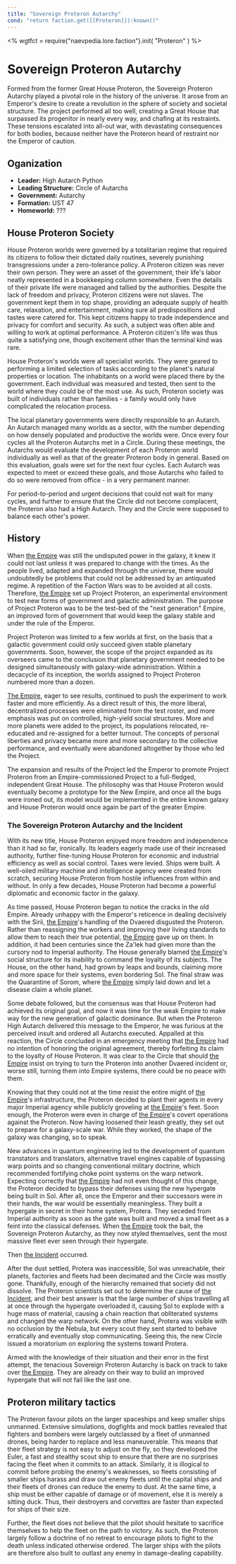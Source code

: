```yaml
---
title: "Sovereign Proteron Autarchy"
cond: "return faction.get([[Proteron]]):known()"
---
```

<%
wgtfct = require("naevpedia.lore.faction").init( "Proteron" )
%>
<widget wgtfct />

# Sovereign Proteron Autarchy

Formed from the former Great House Proteron, the Sovereign Proteron Autarchy played a pivotal role in the history of the universe.
It arose from an Emperor's desire to create a revolution in the sphere of society and societal structure.
The project performed all too well, creating a Great House that surpassed its progenitor in nearly every way, and chafing at its restraints.
These tensions escalated into all-out war, with devastating consequences for both bodies, because neither have the Proteron heard of restraint nor the Emperor of caution.

## Oganization

* **Leader:** High Autarch Python
* **Leading Structure:** Circle of Autarchs
* **Government:** Autarchy
* **Formation:** UST 47
* **Homeworld:** ??? <!-- TODO: find the actual homeworld -->

## House Proteron Society

House Proteron worlds were governed by a totalitarian regime that required its citizens to follow their dictated daily routines, severely punishing transgressions under a zero-tolerance policy.
A Proteron citizen was never their own person.
They were an asset of the government, their life's labor neatly represented in a bookkeeping column somewhere.
Even the details of their private life were managed and tallied by the authorities.
Despite the lack of freedom and privacy, Proteron citizens were not slaves.
The government kept them in top shape, providing an adequate supply of health care, relaxation, and entertainment, making sure all predispositions and tastes were catered for.
This kept citizens happy to trade independence and privacy for comfort and security.
As such, a subject was often able and willing to work at optimal performance.
A Proteron citizen's life was thus quite a satisfying one, though excitement other than the terminal kind was rare.

House Proteron's worlds were all specialist worlds.
They were geared to performing a limited selection of tasks according to the planet's natural properties or location.
The inhabitants on a world were placed there by the government.
Each individual was measured and tested, then sent to the world where they could be of the most use.
As such, Proteron society was built of individuals rather than families - a family would only have complicated the relocation process.

The local planetary governments were directly responsible to an Autarch.
An Autarch managed many worlds as a sector, with the number depending on how densely populated and productive the worlds were.
Once every four cycles all the Proteron Autarchs met in a Circle.
During these meetings, the Autarchs would evaluate the development of each Proteron world individually as well as that of the greater Proteron body in general.
Based on this evaluation, goals were set for the next four cycles.
Each Autarch was expected to meet or exceed these goals, and those Autarchs who failed to do so were removed from office - in a very permanent manner.

For period-to-period and urgent decisions that could not wait for many cycles, and further to ensure that the Circle did not become complacent, the Proteron also had a High Autarch.
They and the Circle were supposed to balance each other's power.

## History

When [the Empire](lore/factions/empire) was still the undisputed power in the galaxy, it knew it could not last unless it was prepared to change with the times.
As the people lived, adapted and expanded through the universe, there would undoubtedly be problems that could not be addressed by an antiquated regime.
A repetition of the Faction Wars was to be avoided at all costs.
Therefore, [the Empire](lore/factions/empire) set up Project Proteron, an experimental environment to test new forms of government and galactic administration.
The purpose of Project Proteron was to be the test-bed of the "next generation" Empire, an improved form of government that would keep the galaxy stable and under the rule of the Emperor.

Project Proteron was limited to a few worlds at first, on the basis that a galactic government could only succeed given stable planetary governments.
Soon, however, the scope of the project expanded as its overseers came to the conclusion that planetary government needed to be designed simultaneously with galaxy-wide administration.
Within a decacycle of its inception, the worlds assigned to Project Proteron numbered more than a dozen.

[The Empire](lore/factions/empire), eager to see results, continued to push the experiment to work faster and more efficiently.
As a direct result of this, the more liberal, decentralized processes were eliminated from the test roster, and more emphasis was put on controlled, high-yield social structures.
More and more planets were added to the project, its populations relocated, re-educated and re-assigned for a better turnout.
The concepts of personal liberties and privacy became more and more secondary to the collective performance, and eventually were abandoned altogether by those who led the Project.

The expansion and results of the Project led the Emperor to promote Project Proteron from an Empire-commissioned Project to a full-fledged, independent Great House.
The philosophy was that House Proteron would eventually become a prototype for the New Empire, and once all the bugs were ironed out, its model would be implemented in the entire known galaxy and House Proteron would once again be part of the greater Empire.

### The Sovereign Proteron Autarchy and the Incident

With its new title, House Proteron enjoyed more freedom and independence than it had so far, ironically.
Its leaders eagerly made use of their increased authority, further fine-tuning House Proteron for economic and industrial efficiency as well as social control.
Taxes were levied.
Ships were built.
A well-oiled military machine and intelligence agency were created from scratch, securing House Proteron from hostile influences from within and without.
In only a few decades, House Proteron had become a powerful diplomatic and economic factor in the galaxy.

As time passed, House Proteron began to notice the cracks in the old Empire.
Already unhappy with the Emperor's reticence in dealing decisively with the Sirii, [the Empire](lore/factions/empire)'s handling of the Dvaered disgusted the Proteron.
Rather than reassigning the workers and improving their living standards to allow them to reach their true potential, [the Empire](lore/factions/empire) gave up on them.
In addition, it had been centuries since the Za'lek had given more than the cursory nod to Imperial authority.
The House generally blamed [the Empire](lore/factions/empire)'s social structure for its inability to command the loyalty of its subjects.
The House, on the other hand, had grown by leaps and bounds, claiming more and more space for their systems, even bordering Sol.
The final straw was the Quarantine of Sorom, where [the Empire](lore/factions/empire) simply laid down and let a disease claim a whole planet.

Some debate followed, but the consensus was that House Proteron had achieved its original goal, and now it was time for the weak Empire to make way for the new generation of galactic dominance.
But when the Proteron High Autarch delivered this message to the Emperor, he was furious at the perceived insult and ordered all Autarchs executed.
Appalled at this reaction, the Circle concluded in an emergency meeting that [the Empire](lore/factions/empire) had no intention of honoring the original agreement, thereby forfeiting its claim to the loyalty of House Proteron.
It was clear to the Circle that should [the Empire](lore/factions/empire) insist on trying to turn the Proteron into another Dvaered incident or, worse still, turning them into Empire systems, there could be no peace with them.

Knowing that they could not at the time resist the entire might of [the Empire](lore/factions/empire)'s infrastructure, the Proteron decided to plant their agents in every major Imperial agency while publicly groveling at [the Empire](lore/factions/empire)'s feet.
Soon enough, the Proteron were even in charge of [the Empire](lore/factions/empire)'s covert operations against the Proteron.
Now having loosened their leash greatly, they set out to prepare for a galaxy-scale war.
While they worked, the shape of the galaxy was changing, so to speak.

New advances in quantum engineering led to the development of quantum transtators and translators, alternative travel engines capable of bypassing warp points and so changing conventional military doctrine, which recommended fortifying choke point systems on the warp network.
Expecting correctly that [the Empire](lore/factions/empire) had not even thought of this change, the Proteron decided to bypass their defenses using the new hypergate being built in Sol.
After all, once the Emperor and their successors were in their hands, the war would be essentially meaningless.
They built a hypergate in secret in their home system, Protera.
They seceded from Imperial authority as soon as the gate was built and moved a small fleet as a feint into the classical defenses.
When [the Empire](lore/factions/empire) took the bait, the Sovereign Proteron Autarchy, as they now styled themselves, sent the most massive fleet ever seen through their hypergate.

Then [the Incident](lore/history/incident) occurred.

After the dust settled, Protera was inaccessible, Sol was unreachable, their planets, factories and fleets had been decimated and the Circle was mostly gone.
Thankfully, enough of the hierarchy remained that society did not dissolve.
The Proteron scientists set out to determine the cause of [the Incident](lore/history/incident), and their best answer is that the large number of ships travelling all at once through the hypergate overloaded it, causing Sol to explode with a huge mass of material, causing a chain reaction that obliterated systems and changed the warp network.
On the other hand, Protera was visible with no occlusion by the Nebula, but every scout they sent started to behave erratically and eventually stop communicating.
Seeing this, the new Circle issued a moratorium on exploring the systems toward Protera.

Armed with the knowledge of their situation and their error in the first attempt, the tenacious Sovereign Proteron Autarchy is back on track to take over [the Empire](lore/factions/empire).
They are already on their way to build an improved hypergate that will not fail like the last one.

## Proteron military tactics

The Proteron favour pilots on the larger spaceships and keep smaller ships unmanned.
Extensive simulations, dogfights and mock battles revealed that fighters and bombers were largely outclassed by a fleet of unmanned drones, being harder to replace and less maneuverable.
This means that their fleet strategy is not easy to adjust on the fly, so they developed the Euler, a fast and stealthy scout ship to ensure that there are no surprises facing the fleet when it commits to an attack.
Similarly, it is illogical to commit before probing the enemy's weaknesses, so fleets consisting of smaller ships harass and draw out enemy fleets until the capital ships and their fleets of drones can reduce the enemy to dust.
At the same time, a ship must be either capable of damage or of movement, else it is merely a sitting duck.
Thus, their destroyers and corvettes are faster than expected for ships of their size.

Further, the fleet does not believe that the pilot should hesitate to sacrifice themselves to help the fleet on the path to victory.
As such, the Proteron largely follow a doctrine of no retreat to encourage pilots to fight to the death unless indicated otherwise ordered.
The larger ships with the pilots are therefore also built to outlast any enemy in damage-dealing capability.
